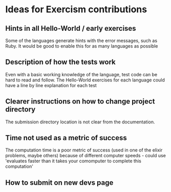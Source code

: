 # Ideas for Exercism contributions

## Hints in all Hello-World / early exercises

Some of the languages generate hints with the error messages, such as Ruby. It would be good to enable this for as many languages as possible

## Description of how the tests work

Even with a basic working knowledge of the language, test code can be hard to read and follow. The Hello-World exercises for each language could have a line by line explanation for each test

## Clearer instructions on how to change project directory

The submission directory location is not clear from the documentation.

## Time not used as a metric of success

The computation time is a poor metric of success (used in one of the elixir problems, maybe others) because of different computer speeds - could use 'evaluates faster than it takes your comomputer to complete this computation'

## How to submit on new devs page
